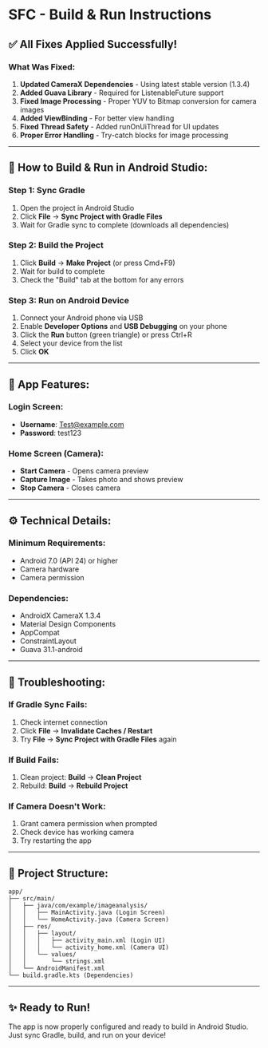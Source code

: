 # SFC - Build & Run Instructions

## ✅ All Fixes Applied Successfully!

### What Was Fixed:
1. **Updated CameraX Dependencies** - Using latest stable version (1.3.4)
2. **Added Guava Library** - Required for ListenableFuture support
3. **Fixed Image Processing** - Proper YUV to Bitmap conversion for camera images
4. **Added ViewBinding** - For better view handling
5. **Fixed Thread Safety** - Added runOnUiThread for UI updates
6. **Proper Error Handling** - Try-catch blocks for image processing

---

## 🚀 How to Build & Run in Android Studio:

### Step 1: Sync Gradle
1. Open the project in Android Studio
2. Click **File** → **Sync Project with Gradle Files**
3. Wait for Gradle sync to complete (downloads all dependencies)

### Step 2: Build the Project
1. Click **Build** → **Make Project** (or press Cmd+F9)
2. Wait for build to complete
3. Check the "Build" tab at the bottom for any errors

### Step 3: Run on Android Device
1. Connect your Android phone via USB
2. Enable **Developer Options** and **USB Debugging** on your phone
3. Click the **Run** button (green triangle) or press Ctrl+R
4. Select your device from the list
5. Click **OK**

---

## 📱 App Features:

### Login Screen:
- **Username**: Test@example.com
- **Password**: test123

### Home Screen (Camera):
- **Start Camera** - Opens camera preview
- **Capture Image** - Takes photo and shows preview
- **Stop Camera** - Closes camera

---

## ⚙️ Technical Details:

### Minimum Requirements:
- Android 7.0 (API 24) or higher
- Camera hardware
- Camera permission

### Dependencies:
- AndroidX CameraX 1.3.4
- Material Design Components
- AppCompat
- ConstraintLayout
- Guava 31.1-android

---

## 🔧 Troubleshooting:

### If Gradle Sync Fails:
1. Check internet connection
2. Click **File** → **Invalidate Caches / Restart**
3. Try **File** → **Sync Project with Gradle Files** again

### If Build Fails:
1. Clean project: **Build** → **Clean Project**
2. Rebuild: **Build** → **Rebuild Project**

### If Camera Doesn't Work:
1. Grant camera permission when prompted
2. Check device has working camera
3. Try restarting the app

---

## 📝 Project Structure:
```
app/
├── src/main/
│   ├── java/com/example/imageanalysis/
│   │   ├── MainActivity.java (Login Screen)
│   │   └── HomeActivity.java (Camera Screen)
│   ├── res/
│   │   ├── layout/
│   │   │   ├── activity_main.xml (Login UI)
│   │   │   └── activity_home.xml (Camera UI)
│   │   └── values/
│   │       └── strings.xml
│   └── AndroidManifest.xml
└── build.gradle.kts (Dependencies)
```

---

## ✨ Ready to Run!
The app is now properly configured and ready to build in Android Studio.
Just sync Gradle, build, and run on your device!

